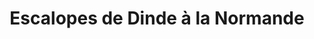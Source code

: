 ---
layout: recette
categories: [recettes]
hidden: true
lang: fr
sitemap: false
title: Escalopes de Dinde à la Normande
type: sel
pour: pour 2 personnes
recettes:
  Classique:
    ingredients: 
      - nom: escalopes de dinde
        qte: 2
      - nom: champignons
        qte: 200
        unite: gr
      - nom: oignon
        qte: 1
      - nom: vin blanc sec
        qte: 150
        unite: mL
      - nom: crème fraîche
        qte: 125
        unite: gr
    etapes:
      - label: Préparation
        details:
          - Trancher des lamelles de viande
          - Émincer les champignons
          - Chauffer une poêle et y mettre un morceau de beurre
          - Faire dorer les morceaux de dinde puis les réserver dans une assiette
          - Faire revenir les oignons
          - Ajouter le verre de vin et attendre qu'il s'évapore quasi totalement
          - Ajouter les champignons
          - Ajouter la crème fraîche
          - Ajouter les morceaux de dinde
          - Saler et poivrer
          - Laisser mijoter à semi-couvert à feu doux une quinzaine de minutes
notes:
  - Plus la crème est grasse meilleur le plat sera
---